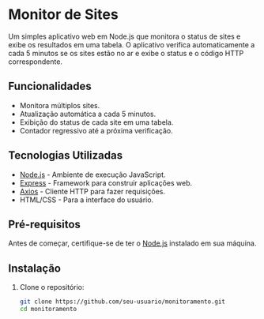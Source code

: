 # Monitor de Sites

Um simples aplicativo web em Node.js que monitora o status de sites e exibe os resultados em uma tabela. O aplicativo verifica automaticamente a cada 5 minutos se os sites estão no ar e exibe o status e o código HTTP correspondente.

## Funcionalidades

- Monitora múltiplos sites.
- Atualização automática a cada 5 minutos.
- Exibição do status de cada site em uma tabela.
- Contador regressivo até a próxima verificação.

## Tecnologias Utilizadas

- [Node.js](https://nodejs.org/) - Ambiente de execução JavaScript.
- [Express](https://expressjs.com/) - Framework para construir aplicações web.
- [Axios](https://axios-http.com/) - Cliente HTTP para fazer requisições.
- HTML/CSS - Para a interface do usuário.

## Pré-requisitos

Antes de começar, certifique-se de ter o [Node.js](https://nodejs.org/) instalado em sua máquina.

## Instalação

1. Clone o repositório:
   ```bash
   git clone https://github.com/seu-usuario/monitoramento.git
   cd monitoramento
